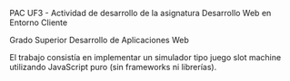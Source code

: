 
<p>PAC UF3 - Actividad de desarrollo de la asignatura Desarrollo Web en Entorno Cliente</p>
<p>Grado Superior Desarrollo de Aplicaciones Web</p>

El trabajo consistía en implementar un simulador tipo juego slot machine utilizando JavaScript puro (sin frameworks ni librerías).
 
